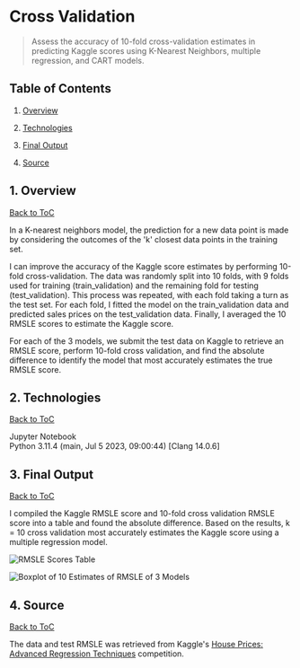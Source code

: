 # Cross Validation

> Assess the accuracy of 10-fold cross-validation estimates in predicting Kaggle scores using K-Nearest Neighbors, multiple regression, and CART models.

<a name="toc"/></a>
## Table of Contents

1. [Overview](#overview)

2. [Technologies](#technologies)

3. [Final Output](#output)

5. [Source](#source)

<a name="overview"/></a>
## 1. Overview
[Back to ToC](#toc)

In a K-nearest neighbors model, the prediction for a new data point is made by considering the outcomes of the 'k' closest data points in the training set. 

I can improve the accuracy of the Kaggle score estimates by performing 10-fold cross-validation. The data was randomly split into 10 folds, with 9 folds used for training (train_validation) and the remaining fold for testing (test_validation). This process was repeated, with each fold taking a turn as the test set. For each fold, I fitted the model on the train_validation data and predicted sales prices on the test_validation data. Finally, I averaged the 10 RMSLE scores to estimate the Kaggle score.

For each of the 3 models, we submit the test data on Kaggle to retrieve an RMSLE score, perform 10-fold cross validation, and find the absolute difference to identify the model that most accurately estimates the true RMSLE score. 

<a name="technologies"/></a>
## 2. Technologies
[Back to ToC](#toc)

Jupyter Notebook<br />
Python 3.11.4 (main, Jul 5 2023, 09:00:44) [Clang 14.0.6]

<a name="output"/></a>
## 3. Final Output
[Back to ToC](#toc)

I compiled the Kaggle RMSLE score and 10-fold cross validation RMSLE score into a table and found the absolute difference. Based on the results, k = 10 cross validation most accurately estimates the Kaggle score using a multiple regression model. 

![RMSLE Scores Table](../images/table.png)

![Boxplot of 10 Estimates of RMSLE of 3 Models](../images/boxplot.png)

<a name="source"/></a>
## 4. Source
[Back to ToC](#toc)

The data and test RMSLE was retrieved from Kaggle's [House Prices: Advanced Regression Techniques](https://www.kaggle.com/c/house-prices-advanced-regression-techniques/) competition.
